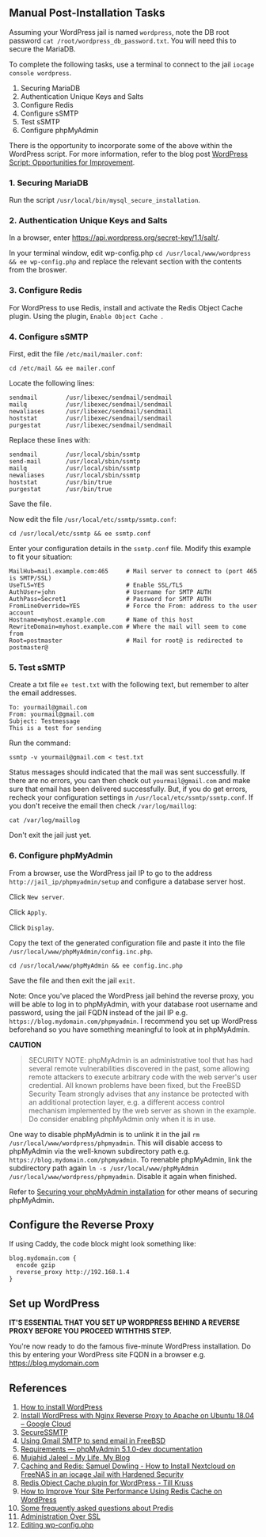 ## Manual Post-Installation Tasks
Assuming your WordPress jail is named `wordpress`, note the DB root password `cat /root/wordpress_db_password.txt`. You will need this to secure the MariaDB.

To complete the following tasks, use a terminal to connect to the jail `iocage console wordpress`.

1. Securing MariaDB
2. Authentication Unique Keys and Salts
3. Configure Redis
4. Configure sSMTP
5. Test sSMTP
6. Configure phpMyAdmin

There is the opportunity to incorporate some of the above within the WordPress script. For more information, refer to the blog post [WordPress Script: Opportunities for Improvement](https://blog.udance.com.au/2020/09/20/wordpress-script-opportunities-for-improvement/).

### 1. Securing MariaDB
Run the script `/usr/local/bin/mysql_secure_installation`.

### 2. Authentication Unique Keys and Salts
In a browser, enter https://api.wordpress.org/secret-key/1.1/salt/.

In your terminal window, edit wp-config.php `cd /usr/local/www/wordpress && ee wp-config.php` and replace the relevant section with the contents from the broswer.

### 3. Configure Redis
For WordPress to use Redis, install and activate the Redis Object Cache plugin. Using the plugin, `Enable Object Cache `.  

### 4. Configure sSMTP
First, edit the file  `/etc/mail/mailer.conf`:

`cd /etc/mail && ee mailer.conf`

Locate the following lines:
```
sendmail        /usr/libexec/sendmail/sendmail
mailq           /usr/libexec/sendmail/sendmail
newaliases      /usr/libexec/sendmail/sendmail
hoststat        /usr/libexec/sendmail/sendmail
purgestat       /usr/libexec/sendmail/sendmail
```
Replace these lines with:
```
sendmail        /usr/local/sbin/ssmtp
send-mail       /usr/local/sbin/ssmtp
mailq           /usr/local/sbin/ssmtp
newaliases      /usr/local/sbin/ssmtp
hoststat        /usr/bin/true
purgestat       /usr/bin/true
```
Save the file.

Now edit the file `/usr/local/etc/ssmtp/ssmtp.conf`:

`cd /usr/local/etc/ssmtp && ee ssmtp.conf`

Enter your configuration details in the `ssmtp.conf` file. Modify this example to fit your situation:
```
MailHub=mail.example.com:465     # Mail server to connect to (port 465 is SMTP/SSL)
UseTLS=YES                       # Enable SSL/TLS 
AuthUser=john                    # Username for SMTP AUTH
AuthPass=Secret1                 # Password for SMTP AUTH 
FromLineOverride=YES             # Force the From: address to the user account 
Hostname=myhost.example.com      # Name of this host 
RewriteDomain=myhost.example.com # Where the mail will seem to come from 
Root=postmaster                  # Mail for root@ is redirected to postmaster@
```

### 5. Test sSMTP
Create a txt file `ee test.txt` with the following text, but remember to alter the email addresses.
```
To: yourmail@gmail.com 
From: yourmail@gmail.com 
Subject: Testmessage 
This is a test for sending
```
Run the command:

`ssmtp -v yourmail@gmail.com < test.txt`

Status messages should indicated that the mail was sent successfully. If there are no errors, you can then check out `yourmail@gmail.com` and make sure that email has been delivered successfully. But, if you do get errors, recheck your configuration settings in `/usr/local/etc/ssmtp/ssmtp.conf`. If you don't receive the email then check `/var/log/maillog`:

`cat /var/log/maillog`

Don't exit the jail just yet.

### 6. Configure phpMyAdmin
From a browser, use the WordPress jail IP to go to the address `http://jail_ip/phpmyadmin/setup` and configure a database server host.

Click `New server`.

Click `Apply`.

Click `Display`.

Copy the text of the generated configuration file and paste it into the file `/usr/local/www/phpMyAdmin/config.inc.php`.

`cd /usr/local/www/phpMyAdmin && ee config.inc.php`

Save the file and then exit the jail `exit`.

Note: Once you've placed the WordPress jail behind the reverse proxy, you will be able to log in to phpMyAdmin, with your database root username and password, using the jail FQDN instead of the jail IP e.g. `https://blog.mydomain.com/phpmyadmin`. I recommend you set up WordPress beforehand so you have something meaningful to look at in phpMyAdmin. 

**CAUTION**
>SECURITY NOTE: phpMyAdmin is an administrative tool that has had several remote vulnerabilities discovered in the past, some allowing remote attackers to execute arbitrary code with the web server's user credential. All known problems have been fixed, but the FreeBSD Security Team strongly advises that any instance be protected with an additional protection layer, e.g. a different access control mechanism implemented by the web server as shown in the example.  Do consider enabling phpMyAdmin only when it is in use.

One way to disable phpMyAdmin is to unlink it in the jail `rm /usr/local/www/wordpress/phpmyadmin`. This will disable access to phpMyAdmin via the well-known subdirectory path e.g. `https://blog.mydomain.com/phpmyadmin`. To reenable phpMyAdmin, link the subdirectory path again `ln -s /usr/local/www/phpMyAdmin /usr/local/www/wordpress/phpmyadmin`. Disable it again when finished.

Refer to [Securing your phpMyAdmin installation](https://docs.phpmyadmin.net/en/latest/setup.html#securing) for other means of securing phpMyAdmin.

## Configure the Reverse Proxy
If using Caddy, the code block might look something like:
```
blog.mydomain.com {
  encode gzip
  reverse_proxy http://192.168.1.4
}
```

## Set up WordPress
**IT'S ESSENTIAL THAT YOU SET UP WORDPRESS BEHIND A REVERSE PROXY BEFORE YOU PROCEED WITHTHIS STEP.**

You're now ready to do the famous five-minute WordPress installation. Do this by entering your WordPress site FQDN in a browser e.g. https://blog.mydomain.com

## References
1. [How to install WordPress](https://wordpress.org/support/article/how-to-install-wordpress/)
2. [Install WordPress with Nginx Reverse Proxy to Apache on Ubuntu 18.04 – Google Cloud](https://www.cloudbooklet.com/install-wordpress-with-nginx-reverse-proxy-to-apache-on-ubuntu-18-04-google-cloud/)
3. [SecureSSMTP](https://wiki.freebsd.org/SecureSSMTP)
4. [Using Gmail SMTP to send email in FreeBSD](http://easyos.net/articles/bsd/freebsd/using_gmail_smtp_to_send_email_in_freebsd)
5. [Requirements — phpMyAdmin 5.1.0-dev documentation](https://docs.phpmyadmin.net/en/latest/require.html)
6. [Mujahid Jaleel - My Life, My Blog](https://mujahidjaleel.blogspot.com/2018/10/how-to-setup-phpmyadmin-in-iocage-jail.html)
7. [Caching and Redis: Samuel Dowling - How to Install Nextcloud on FreeNAS in an iocage Jail with Hardened Security](https://www.samueldowling.com/2020/07/24/install-nextcloud-on-freenas-iocage-jail-with-hardened-security/)
8. [Redis Object Cache plugin for WordPress - Till Kruss](https://wordpress.org/plugins/redis-cache/)
9. [How to Improve Your Site Performance Using Redis Cache on WordPress](https://www.cloudways.com/blog/install-redis-cache-wordpress/)
10. [Some frequently asked questions about Predis](https://github.com/predis/predis/blob/main/FAQ.md)
11. [Administration Over SSL](https://wordpress.org/support/article/administration-over-ssl/)
12. [Editing wp-config.php](https://wordpress.org/support/article/editing-wp-config-php/)
